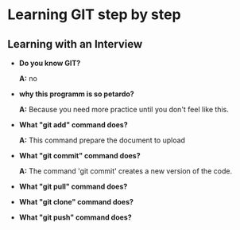# Learning GIT step by step

## Learning with an Interview

* **Do you know GIT?**

	**A:** no

* **why this programm is so petardo?**

	**A:** Because you need more practice until you don't feel like this.

* **What "git add" command does?**

	**A:** This command prepare the document 
	to upload

* **What "git commit" command does?**

	**A:** The command 'git commit' creates a new version of the code.

* **What "git pull" command does?**

* **What "git clone" command does?**

* **What "git push" command does?**
